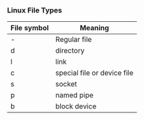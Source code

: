### Linux File Types

File symbol | Meaning
----------|----------
- | Regular file
d | directory
l | link
c | special file or device file
s | socket
p | named pipe
b | block device
